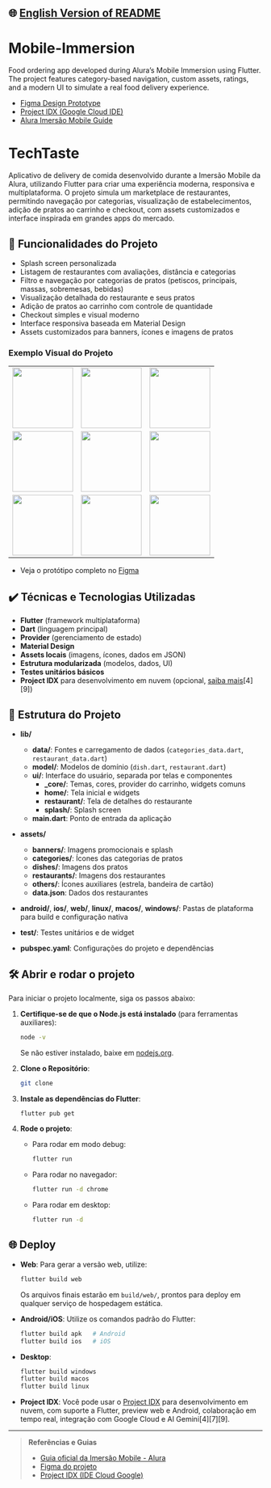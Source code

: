 ## 🌐 [English Version of README](README_EN.md)

# Mobile-Immersion

Food ordering app developed during Alura’s Mobile Immersion using Flutter. The project features category-based navigation, custom assets, ratings, and a modern UI to simulate a real food delivery experience.

- [Figma Design Prototype](https://www.figma.com/design/5WKjBnTvAKTraWTRqsjK02/TechTaste-%7C-Imers%C3%A3o?node-id=7-47&p=f)
- [Project IDX (Google Cloud IDE)](https://idx.google.com/)
- [Alura Imersão Mobile Guide](https://grupoalura.notion.site/Imers-o-Mobile-Guia-de-Mergulho-1ba379bdd09b80e3ac18c8512f31530d?pvs=4)

# TechTaste

Aplicativo de delivery de comida desenvolvido durante a Imersão Mobile da Alura, utilizando Flutter para criar uma experiência moderna, responsiva e multiplataforma. O projeto simula um marketplace de restaurantes, permitindo navegação por categorias, visualização de estabelecimentos, adição de pratos ao carrinho e checkout, com assets customizados e interface inspirada em grandes apps do mercado.

## 🔨 Funcionalidades do Projeto

- Splash screen personalizada
- Listagem de restaurantes com avaliações, distância e categorias
- Filtro e navegação por categorias de pratos (petiscos, principais, massas, sobremesas, bebidas)
- Visualização detalhada do restaurante e seus pratos
- Adição de pratos ao carrinho com controle de quantidade
- Checkout simples e visual moderno
- Interface responsiva baseada em Material Design
- Assets customizados para banners, ícones e imagens de pratos

### Exemplo Visual do Projeto

<table> <tr> <td align="center"> <img src="https://github.com/user-attachments/assets/e77be6d2-c164-4782-a0a1-dc08ac5d946e" width="120"/> </td> <td align="center"> <img src="https://github.com/user-attachments/assets/3e42d48c-ccef-42fa-aa0d-af71907e0842" width="120"/> </td> <td align="center"> <img src="https://github.com/user-attachments/assets/73aa3266-af74-4427-888e-742164ecd892" width="120"/> </td> </tr> <tr> <td align="center"> <img src="https://github.com/user-attachments/assets/7ee71d28-97eb-4c08-90f9-85688afe6c63" width="120"/> </td> <td align="center"> <img src="https://github.com/user-attachments/assets/48971992-0be3-4b7a-a957-bb7dc1bed4e8" width="120"/> </td> <td align="center"> <img src="https://github.com/user-attachments/assets/29e44c64-7b7e-4c35-893d-3ac5cd3577c0" width="120"/> </td> </tr> <tr> <td align="center"> <img src="https://github.com/user-attachments/assets/83bf845a-af88-410b-856d-cda6c215fe8c" width="120"/> </td> <td align="center"> <img src="https://github.com/user-attachments/assets/b15e5386-8c09-431d-afbb-4150b46694c1" width="120"/> </td> <td align="center"> <img src="https://github.com/user-attachments/assets/af369f8a-f964-4fe3-8f44-8a5ed1f79046" width="120"/> </td> </tr> </table> <div align="left">

- Veja o protótipo completo no [Figma](https://www.figma.com/design/5WKjBnTvAKTraWTRqsjK02/TechTaste-%7C-Imers%C3%A3o?node-id=7-47&p=f)

## ✔️ Técnicas e Tecnologias Utilizadas

- **Flutter** (framework multiplataforma)
- **Dart** (linguagem principal)
- **Provider** (gerenciamento de estado)
- **Material Design**
- **Assets locais** (imagens, ícones, dados em JSON)
- **Estrutura modularizada** (modelos, dados, UI)
- **Testes unitários básicos**
- **Project IDX** para desenvolvimento em nuvem (opcional, [saiba mais](https://idx.google.com/)[4][9])

## 📁 Estrutura do Projeto

- **lib/**
    - **data/**: Fontes e carregamento de dados (`categories_data.dart`, `restaurant_data.dart`)
    - **model/**: Modelos de domínio (`dish.dart`, `restaurant.dart`)
    - **ui/**: Interface do usuário, separada por telas e componentes
        - **_core/**: Temas, cores, provider do carrinho, widgets comuns
        - **home/**: Tela inicial e widgets
        - **restaurant/**: Tela de detalhes do restaurante
        - **splash/**: Splash screen
    - **main.dart**: Ponto de entrada da aplicação

- **assets/**
    - **banners/**: Imagens promocionais e splash
    - **categories/**: Ícones das categorias de pratos
    - **dishes/**: Imagens dos pratos
    - **restaurants/**: Imagens dos restaurantes
    - **others/**: Ícones auxiliares (estrela, bandeira de cartão)
    - **data.json**: Dados dos restaurantes

- **android/**, **ios/**, **web/**, **linux/**, **macos/**, **windows/**: Pastas de plataforma para build e configuração nativa

- **test/**: Testes unitários e de widget

- **pubspec.yaml**: Configurações do projeto e dependências

## 🛠️ Abrir e rodar o projeto

Para iniciar o projeto localmente, siga os passos abaixo:

1. **Certifique-se de que o Node.js está instalado** (para ferramentas auxiliares):
   ```bash
   node -v
   ```
   Se não estiver instalado, baixe em [nodejs.org](https://nodejs.org/).

2. **Clone o Repositório**:
   ```bash
   git clone 
   ```

3. **Instale as dependências do Flutter**:
   ```bash
   flutter pub get
   ```

4. **Rode o projeto**:
    - Para rodar em modo debug:
      ```bash
      flutter run
      ```
    - Para rodar no navegador:
      ```bash
      flutter run -d chrome
      ```
    - Para rodar em desktop:
      ```bash
      flutter run -d 
      ```

## 🌐 Deploy

- **Web**: Para gerar a versão web, utilize:
  ```bash
  flutter build web
  ```
  Os arquivos finais estarão em `build/web/`, prontos para deploy em qualquer serviço de hospedagem estática.

- **Android/iOS**: Utilize os comandos padrão do Flutter:
  ```bash
  flutter build apk   # Android
  flutter build ios   # iOS
  ```

- **Desktop**:
  ```bash
  flutter build windows
  flutter build macos
  flutter build linux
  ```

- **Project IDX**: Você pode usar o [Project IDX](https://idx.google.com/) para desenvolvimento em nuvem, com suporte a Flutter, preview web e Android, colaboração em tempo real, integração com Google Cloud e AI Gemini[4][7][9].

---

> **Referências e Guias**
>
> - [Guia oficial da Imersão Mobile - Alura](https://grupoalura.notion.site/Imers-o-Mobile-Guia-de-Mergulho-1ba379bdd09b80e3ac18c8512f31530d?pvs=4)
> - [Figma do projeto](https://www.figma.com/design/5WKjBnTvAKTraWTRqsjK02/TechTaste-%7C-Imers%C3%A3o?node-id=7-47&p=f)
> - [Project IDX (IDE Cloud Google)](https://idx.google.com/)
